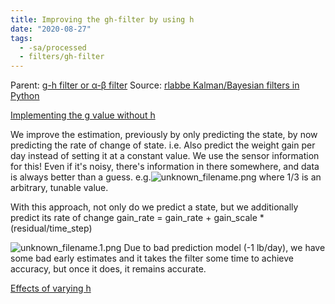 ```yaml
---
title: Improving the gh-filter by using h
date: "2020-08-27"
tags:
  - -sa/processed
  - filters/gh-filter
---
```


Parent: [g-h filter or α-β filter](g-h-filter-or-α-β-filter.md)
Source: [rlabbe Kalman/Bayesian filters in Python](rlabbe-kalman_bayesian-filters-in-python.md)

[Implementing the g value without h](implementing-the-g-value-without-h.md)

We improve the estimation, previously by only predicting the state, by now predicting the rate of change of state.
i.e. Also predict the weight gain per day instead of setting it at a constant value.
We use the sensor information for this! Even if it's noisy, there's information in there somewhere, and data is always better than a guess.
e.g.![unknown_filename.png](./_resources/Improving_the_gh-filter_by_using_h.resources/unknown_filename.png) 
where 1/3 is an arbitrary, tunable value.

With this approach, not only do we predict a state, but we additionally predict its rate of change
 gain\_rate = gain\_rate + gain\_scale \* (residual/time\_step)

![unknown_filename.1.png](./_resources/Improving_the_gh-filter_by_using_h.resources/unknown_filename.1.png)
Due to bad prediction model (-1 lb/day), we have some bad early estimates and it takes the filter some time to achieve accuracy, but once it does, it remains accurate.

[Effects of varying h](effects-of-varying-h.md)

